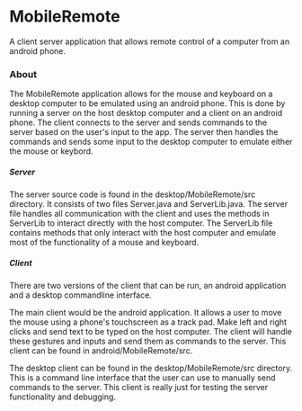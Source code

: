# MobileRemote
A client server application that allows remote control of a computer from an android phone.

### About
The MobileRemote application allows for the mouse and keyboard on a desktop computer to be emulated using an android phone. 
This is done by running a server on the host desktop computer and a client on an android phone. The client connects to the server and 
sends commands to the server based on the user's input to the app. The server then handles the commands and sends some input to the desktop 
computer to emulate either the mouse or keybord.

##### Server
The server source code is found in the desktop/MobileRemote/src directory.
It consists of two files Server.java and ServerLib.java. The server file handles all communication with the client and uses the methods in ServerLib to 
interact directly with the host computer. The ServerLib file contains methods that only interact with the host computer and emulate most of the functionality 
of a mouse and keyboard.

##### Client
There are two versions of the client that can be run, an android application and a desktop commandline interface. 

The main client would be the android application. It allows a user to move the mouse using a phone's touchscreen as a track pad. Make left and right clicks 
and send text to be typed on the host computer. The client will handle these gestures and inputs and send them as commands to the server. 
This client can be found in android/MobileRemote/src.

The desktop client can be found in the desktop/MobileRemote/src directory. This is a command line interface that the user 
can use to manually send commands to the server. This client is really just for testing the server functionality and debugging.




